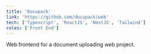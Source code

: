 ```yaml
---
title: 'Docupack'
link: 'https://github.com/docupack/web'
tech: ['Typescript', 'ReactJS', 'NextJS', 'Tailwind']
roles: ['Front End']
---
```


Web frontend for a document uploading web project.
